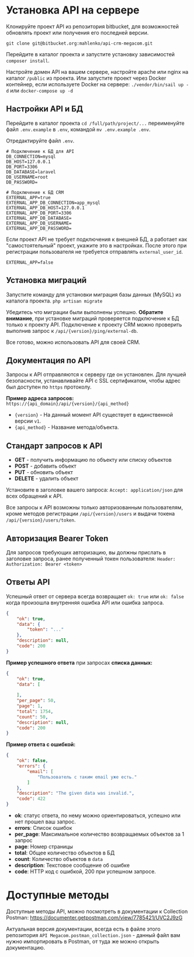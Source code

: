 # Установка API на сервере
Клонируйте проект API из репозитория bitbucket, для возможностей обновлять проект или получения его последней версии.

`git clone git@bitbucket.org:mahlenko/api-crm-megacom.git`

Перейдите в каталог проекта и запустите установку зависимостей `composer install`.

Настройте домен API на вашем сервере, настройте apache или nginx на каталог `/public` из проекта.
Или запустите проект через Docker контейнер, если используете Docker на сервере:
`./vendor/bin/sail up -d` или `docker-compose up -d`

## Настройки API и БД 

Перейдите в каталог проекта `cd /full/path/project/...` переименуйте файл `.env.example` в `.env`, командой `mv .env.example .env`.

Отредактируйте файл `.env`.
```dotenv
# Подключение к БД для API
DB_CONNECTION=mysql
DB_HOST=127.0.0.1
DB_PORT=3306
DB_DATABASE=laravel
DB_USERNAME=root
DB_PASSWORD=

# Подключение к БД CRM
EXTERNAL_APP=true
EXTERNAL_APP_DB_CONNECTION=app_mysql
EXTERNAL_APP_DB_HOST=127.0.0.1
EXTERNAL_APP_DB_PORT=3306
EXTERNAL_APP_DB_DATABASE=
EXTERNAL_APP_DB_USERNAME=
EXTERNAL_APP_DB_PASSWORD=
```

Если проект API не требует подключения к внешней БД, а работает как "самостоятельный" проект, укажите это в настройках. После этого при регистрации пользователя не требуется отправлять `external_user_id`. 
```dotenv
EXTERNAL_APP=false
```

## Установка миграций

Запустите команду для установки миграция базы данных (MySQL) из каталога проекта.
`php artisan migrate`

Убедитесь что миграции были выполнены успешно. **Обратите внимание**, при установке миграций проверяется подключение к БД только к проекту API. Подключение к проекту CRM можно проверить выполнив запрос к `/api/{version}/ping/external-db`.

Все готово, можно использовать API для своей CRM.

## Документация по API

Запросы к API отправляются к серверу где он установлен. Для лучшей безопасности, устанавливайте API с SSL сертификатом, чтобы адрес был доступен по `https` протоколу.

**Пример адреса запросов:**
`https://{api_domain}/api/{version}/{api_method}`

- `{version}` - На данный момент API существует в единственной версии `v1`.
- `{api_method}` - Название метода/объекта.

## Стандарт запросов к API
- **GET** - получить информацию по объекту или списку объектов
- **POST** - добавить объект
- **PUT** - обновить объект
- **DELETE** - удалить объект

Установите в заголовке вашего запроса: `Accept: application/json` для всех обращений к API.

Все запросы к API возможны только авторизованным пользователям, кроме методов регистрации `/api/{version}/users` и выдачи токена `/api/{version}/users/token`. 

## Авторизация Bearer Token
Для запросов требующих авторизацию, вы должны прислать в заголовке запроса, ранее полученный токен пользователя:
`Header: Authorization: Bearer <token>`

## Ответы API

Успешный ответ от сервера всегда возвращает `ok: true` или `ok: false` когда произошла внутренняя ошибка API или ошибка запроса.
```json
{
    "ok": true,
    "data": {
        "token": "..."
    },
    "description": null,
    "code": 200
}
```

**Пример успешного ответа** при запросах **списка данных:**
```json
{
    "ok": true,
    "data": [
        
    ],
    "per_page": 50,
    "page": 1,
    "total": 1754,
    "count": 50,
    "description": null,
    "code": 200
}
```

**Пример ответа с ошибкой:**
```json
{
    "ok": false,
    "errors": {
        "email": [
            "Пользователь с таким email уже есть."
        ]
    },
    "description": "The given data was invalid.",
    "code": 422
}
```

- **ok**: статус ответа, по нему можно ориентироваться, успешно или нет прошел ваш запрос.
- **errors**: Список ошибок
- **per_page**: Максимальное количество возвращаемых объектов за 1 запрос
- **page**: Номер страницы
- **total**: Общее количество объектов в БД
- **count**: Количество объектов в `data`
- **description**: Текстовое сообщение об ошибке
- **code**: HTTP код с ошибкой, 200 при успешном запросе.

# Доступные методы
Доступные методы API, можно посмотреть в документации к Collection Postman: https://documenter.getpostman.com/view/7785421/UVC2J9zG

Актуальная версия документации, всегда есть в файле этого репозитория `API Megacom.postman_collection.json` - данный файл вам нужно импортировать в Postman, от туда же можно открыть документацию.
